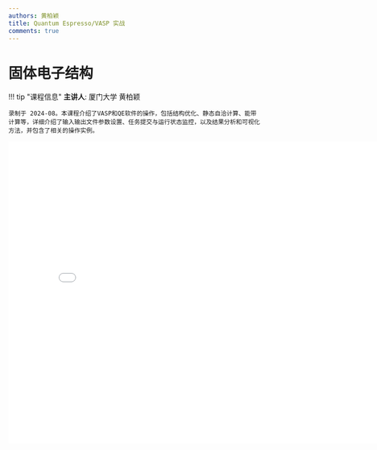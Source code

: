 ```yaml
---
authors: 黄柏颖
title: Quantum Espresso/VASP 实战
comments: true
---
```


# 固体电子结构

!!! tip "课程信息"
    **主讲人**: 厦门大学 黄柏颖

    录制于 2024-08。本课程介绍了VASP和QE软件的操作，包括结构优化、静态自洽计算、能带计算等，详细介绍了输入输出文件参数设置、任务提交与运行状态监控，以及结果分析和可视化方法，并包含了相关的操作实例。

<iframe src="//player.bilibili.com/player.html?isOutside=true&aid=113599368401105&bvid=BV1KkiRY8EqE&cid=27200260963&p=1" scrolling="no" border="0" frameborder="no" framespacing="0" allowfullscreen="true" height="600" width="800"></iframe>
